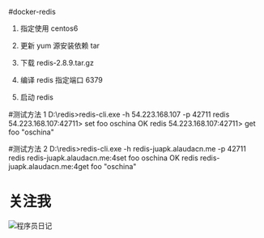 #docker-redis

1. 指定使用 centos6

2. 更新 yum 源安装依赖 tar

3. 下载 redis-2.8.9.tar.gz

4. 编译 redis 指定端口 6379

5. 启动 redis

#测试方法  1
D:\redis>redis-cli.exe -h 54.223.168.107 -p 42711
redis 54.223.168.107:42711> set foo oschina
OK
redis 54.223.168.107:42711> get foo
"oschina"

#测试方法 2
D:\redis>redis-cli.exe -h redis-juapk.alaudacn.me -p 42711
redis redis-juapk.alaudacn.me:4set foo oschina
OK
redis redis-juapk.alaudacn.me:4get foo
"oschina"


关注我
====================
![程序员日记](http://git.oschina.net/uploads/images/2016/0121/093728_1bc1658f_12260.png "程序员日记")


